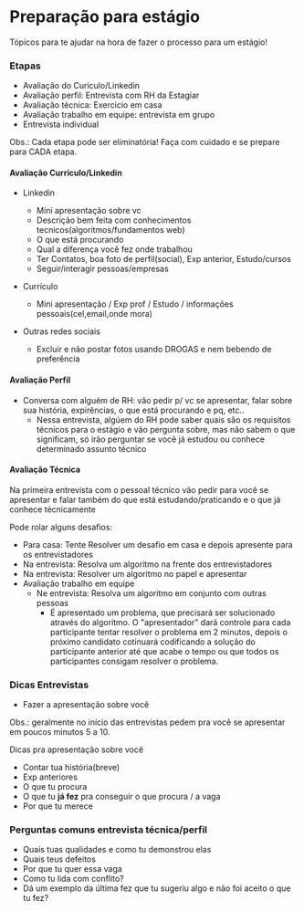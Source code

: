 # Preparação para estágio
Tópicos para te ajudar na hora de fazer o processo para um estágio!

### Etapas

 - Avaliação do Curiculo/Linkedin
 - Avaliação perfil: Entrevista com RH da Estagiar
 - Avaliação técnica: Exercicio em casa
 - Avaliação trabalho em equipe: entrevista em grupo
 - Entrevista individual

Obs.: Cada etapa pode ser eliminatória! Faça com cuidado e se prepare para CADA etapa.

#### Avaliação Currículo/Linkedin

- Linkedin 
  - Mini apresentação sobre vc 
  - Descrição bem feita com conhecimentos tecnicos(algoritmos/fundamentos web)
  - O que está procurando
  - Qual a diferença você fez onde trabalhou
  - Ter Contatos, boa foto de perfil(social), Exp anterior, Estudo/cursos
  - Seguir/interagir pessoas/empresas
  
- Currículo
  - Mini apresentação / Exp prof / Estudo / informações pessoais(cel,email,onde mora)

- Outras redes sociais
  - Excluir e não postar fotos usando DROGAS e nem bebendo de preferência


#### Avaliação Perfil
   - Conversa com alguém de RH: vão pedir p/ vc se apresentar, falar sobre sua história, expirências, o que está procurando e pq, etc..
     - Nessa entrevista, algúem do RH pode saber quais são os requisitos técnicos para o estágio e vão pergunta sobre, mas não sabem o que significam, só irão perguntar se você já estudou ou conhece determinado assunto técnico
 
 
#### Avaliação Técnica
Na primeira entrevista com o pessoal técnico vão pedir para você se apresentar e falar também do que está estudando/praticando e o que já conhece técnicamente
<br />

Pode rolar alguns desafios:
   - Para casa: Tente Resolver um desafio em casa e depois apresente para os entrevistadores
   - Na entrevista: Resolva um algoritmo na frente dos entrevistadores
   - Na entrevista: Resolver um algoritmo no papel e apresentar
 - Avaliação trabalho em equipe    
   - Ne entrevista: Resolva um algoritmo em conjunto com outras pessoas
     - É apresentado um problema, que precisará ser solucionado através do algoritmo. O "apresentador" dará controle para cada participante tentar resolver o problema em 2 minutos, depois o próximo candidato cotinuará codificando a solução do participante anterior até que acabe o tempo ou que todos os participantes consigam resolver o problema.
    
    
### Dicas Entrevistas

- Fazer a apresentação sobre vocẽ

Obs.: geralmente no início das entrevistas pedem pra você se apresentar em poucos minutos 5 a 10.

Dicas pra apresentação sobre você
   - Contar tua história(breve)
   - Exp anteriores
   - O que tu procura
   - O que tu **já fez** pra conseguir o que procura / a vaga
   - Por que tu merece

### Perguntas comuns entrevista técnica/perfil

- Quais tuas qualidades e como tu demonstrou elas
- Quais teus defeitos
- Por que tu quer essa vaga
- Como tu lida com conflito? 
- Dá um exemplo da última fez que tu sugeriu algo e não foi aceito o que tu fez?
